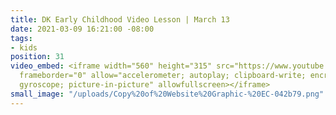 ```yaml
---
title: DK Early Childhood Video Lesson | March 13
date: 2021-03-09 16:21:00 -08:00
tags:
- kids
position: 31
video_embed: <iframe width="560" height="315" src="https://www.youtube.com/embed/ttCuzHM_L1o"
  frameborder="0" allow="accelerometer; autoplay; clipboard-write; encrypted-media;
  gyroscope; picture-in-picture" allowfullscreen></iframe>
small_image: "/uploads/Copy%20of%20Website%20Graphic-%20EC-042b79.png"
---
```


